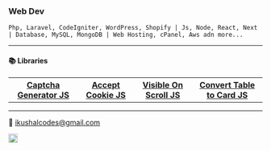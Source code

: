 ### Web Dev 
```text
Php, Laravel, CodeIgniter, WordPress, Shopify | Js, Node, React, Next | Database, MySQL, MongoDB | Web Hosting, cPanel, Aws adn more...
```
---
#### <p>📚 Libraries</p>

<table>
 <th> 
  <a href="https://github.com/kushalcodes/captcha-gen-js">Captcha Generator JS </a>
 </th>
  <th> 
   <a href="https://github.com/kushalcodes/accept-cookie-js">Accept Cookie JS  </a>
 </th>
 <th>
  <a href="https://github.com/kushalcodes/visible-on-scroll-js">Visible On Scroll JS</a>
 </th>
 <th>
  <a href="https://github.com/kushalcodes/konvert-table-to-card">Convert Table to Card JS</a>
 </th>
</table>

---

<p>📧 <a href="mailto:ikushalcodes@gmail.com">ikushalcodes@gmail.com</a></p>

<img src="https://img.icons8.com/ios-glyphs/30/null/pranava.png" height="18px"/>
